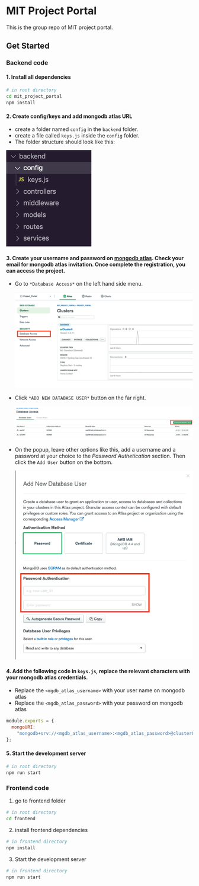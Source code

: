 # MIT Project Portal

This is the group repo of MIT project portal.

## Get Started

### Backend code

#### 1. Install all dependencies

```bash
# in root directory
cd mit_project_portal
npm install
```

#### 2. Create config/keys and add mongodb atlas URL

- create a folder named `config` in the `backend` folder.
- create a file called `keys.js` inside the `config` folder.
- The folder structure should look like this:

![](images/folder_structure.png)

#### 3. Create your username and password on [mongodb atlas](https://cloud.mongodb.com). Check your email for mongodb atlas invitation. Once complete the registration, you can access the project.

- Go to `*Database Access*` on the left hand side menu.

  ![](images/mgdb_atlas_1.png)

- Click `*ADD NEW DATABASE USER*` button on the far right.

  ![](images/mgdb_atlas_2.png)

- On the popup, leave other options like this, add a username and a password at your choice to the _Password Authetication_ section. Then click the `Add User` button on the bottom.

  ![](images/mgdb_atlas_3.png)

#### 4. Add the following code in `keys.js`, replace the relevant characters with your mongodb atlas credentials.

- Replace the `<mgdb_atlas_username>` with your user name on mongodb atlas
- Replace the `<mgdb_atlas_password>` with your password on mongodb atlas

```js
module.exports = {
  mongoURI:
    "mongodb+srv://<mgdb_atlas_username>:<mgdb_atlas_password>@cluster0.0tkta.mongodb.net/dev?retryWrites=true&w=majority",
};
```

#### 5. Start the development server

```bash
# in root directory
npm run start
```

### Frontend code

1. go to frontend folder

```bash
# in root directory
cd frontend
```

2. install frontend dependencies

```bash
# in frontend directory
npm install
```

3. Start the development server

```bash
# in frontend directory
npm run start
```
